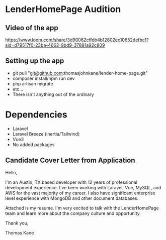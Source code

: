 # LenderHomePage Audition

## Video of the app

https://www.loom.com/share/3d90062cffdb4b12802ec10652defbc1?sid=d79517f0-23ba-4662-9bd9-37891a92c809

## Setting up the app

- git pull "git@github.com:thomasjohnkane/lender-home-page.git"
- composer install/npm run dev
- php artisan migrate
- etc...
- There isn't anything out of the ordinary

# Dependencies
- Laravel
- Laravel Breeze (inertia/Tailwind)
- Vue3
- No added packages

## Candidate Cover Letter from Application

Hello,

I'm an Austin, TX based developer with 12 years of professional development experience. I've been working with Laravel, Vue, MySQL, and AWS for the vast majority of my career. I also have significant enterprise level experience with MongoDB and other document databases.

Attached is my resume. I'm very excited to talk with the LenderHomePage team and learn more about the company culture and opportunity.

Thank you,

Thomas Kane
